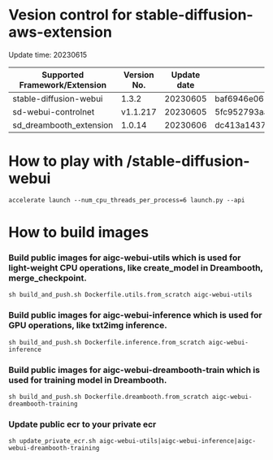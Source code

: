 # Vesion control for stable-diffusion-aws-extension

Update time: 20230615

| Supported Framework/Extension | Version No.| Update date | Commit ID |
| --------------------- | --------- | --------------------- | --------- |
| stable-diffusion-webui|1.3.2|20230605|baf6946e06249c5af9851c60171692c44ef633e0 |
| sd-webui-controlnet | v1.1.217|20230605| 5fc952793aa97bdd0078574b3be8bc98e1fcf2cd |
| sd_dreambooth_extension | 1.0.14| 20230606| dc413a14379b165355502d9f65856c40a4bb5b6f|

# How to play with /stable-diffusion-webui

```
accelerate launch --num_cpu_threads_per_process=6 launch.py --api

```

# How to build images

### Build public images for aigc-webui-utils which is used for light-weight CPU operations, like create_model in Dreambooth, merge_checkpoint.

```
sh build_and_push.sh Dockerfile.utils.from_scratch aigc-webui-utils

```

### Build public images for aigc-webui-inference which is used for GPU operations, like txt2img inference.

```
sh build_and_push.sh Dockerfile.inference.from_scratch aigc-webui-inference

```

### Build public images for aigc-webui-dreambooth-train which is used for training model in Dreambooth.

```
sh build_and_push.sh Dockerfile.dreambooth.from_scratch aigc-webui-dreambooth-training

```

### Update public ecr to your private ecr

```
sh update_private_ecr.sh aigc-webui-utils|aigc-webui-inference|aigc-webui-dreambooth-training

```
